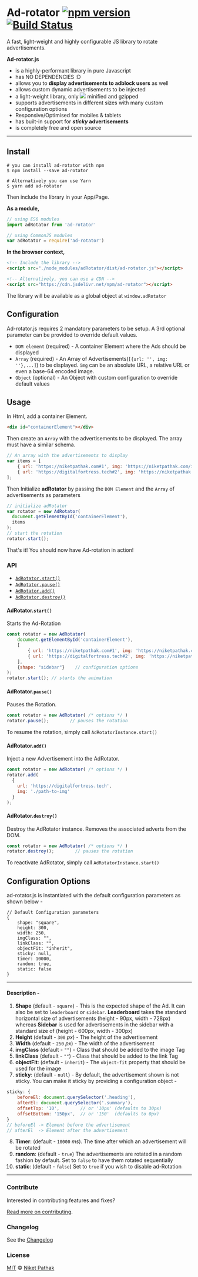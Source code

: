 # Ad-rotator [![npm version](https://badge.fury.io/js/ad-rotator.svg)](https://badge.fury.io/js/ad-rotator) [![Build Status](https://travis-ci.org/niketpathak/adRotator.svg?branch=master)](https://travis-ci.org/niketpathak/adRotator)

A fast, light-weight and highly configurable JS library to rotate advertisements.

**Ad-rotator.js**
- is a highly-performant library in pure Javascript
- has NO DEPENDENCIES :D 
- allows you to **display advertisements to adblock users** as well
- allows custom dynamic advertisements to be injected 
- a light-weight library, only [![](http://img.badgesize.io/https://cdn.jsdelivr.net/npm/ad-rotator?compression=gzip)](https://cdn.jsdelivr.net/npm/ad-rotator) minified and gzipped
- supports advertisements in different sizes with many custom configuration options
- Responsive/Optimised for mobiles & tablets
- has built-in support for **_sticky_ advertisements**
- is completely free and open source

---
## Install
```shell script
# you can install ad-rotator with npm
$ npm install --save ad-rotator

# Alternatively you can use Yarn
$ yarn add ad-rotator
```
Then include the library in your App/Page.

**As a module,** 
```javascript
// using ES6 modules
import adRotator from 'ad-rotator'

// using CommonJS modules
var adRotator = require('ad-rotator')
```

**In the browser context,**
```html
<!-- Include the library -->
<script src="./node_modules/adRotator/dist/ad-rotator.js"></script>

<!-- Alternatively, you can use a CDN -->
<script src="https://cdn.jsdelivr.net/npm/ad-rotator"></script>
```
The library will be available as a global object at `window.adRotator`

## Configuration

Ad-rotator.js requires 2 mandatory parameters to be setup. A 3rd optional parameter can be provided to override default values.
- `DOM element` (required) - A container Element where the Ads should be displayed
- `Array` (required) - An Array of Advertisements(`[{url: '', img: ''},...]`) to be displayed. `img` can be an absolute URL, a relative URL or even a base-64 encoded image.
- `Object` (optional) - An Object with custom configuration to override default values

## Usage 

In Html, add a container Element.
```html
<div id="containerElement"></div>
```

Then create an `Array` with the advertisements to be displayed. The array must have a similar schema.

```javascript
// An array with the advertisements to display
var items = [
    { url: 'https://niketpathak.com#1', img: 'https://niketpathak.com/images/works/gkm_pic_sq.jpg'},
    { url: 'https://digitalfortress.tech#2', img: 'https://niketpathak.com/images/works/maestrobits_sq.jpg'}
];
```
Then Initialize **adRotator** by passing the `DOM Element` and the `Array` of advertisements as parameters
```javascript
// initialize adRotator
var rotator = new AdRotator(
  document.getElementById('containerElement'),
  items
);
// start the rotation
rotator.start(); 
```
That's it! You should now have Ad-rotation in action!

### API

* [`AdRotator.start()`](#adrotatorstart)
* [`AdRotator.pause()`](#adrotatorpause)
* [`AdRotator.add()`](#adrotatoradd)
* [`AdRotator.destroy()`](#adrotatordestroy)


#### AdRotator.`start()`

Starts the Ad-Rotation

```javascript
const rotator = new AdRotator(
    document.getElementById('containerElement'),
    [
        { url: 'https://niketpathak.com#1', img: 'https://niketpathak.com/images/works/gkm_pic_sq.jpg'},
        { url: 'https://digitalfortress.tech#2', img: 'https://niketpathak.com/images/works/maestrobits_sq.jpg'}
    ],
    {shape: "sidebar"}    // configuration options
);
rotator.start(); // starts the animation
```

#### AdRotator.`pause()`

Pauses the Rotation. 
```javascript
const rotator = new AdRotator( /* options */ )
rotator.pause();        // pauses the rotation
```
To resume the rotation, simply call `AdRotatorInstance.start()`


#### AdRotator.`add()`

Inject a new Advertisement into the AdRotator.
```javascript
const rotator = new AdRotator( /* options */ )
rotator.add(
  {
    url: 'https://digitalfortress.tech',
    img: './path-to-img'
  } 
);        
```

#### AdRotator.`destroy()`

Destroy the AdRotator instance. Removes the associated adverts from the DOM.

```javascript
const rotator = new AdRotator( /* options */ )
rotator.destroy();        // pauses the rotation
```
To reactivate AdRotator, simply call `AdRotatorInstance.start()`


## Configuration Options

ad-rotator.js is instantiated with the default configuration parameters as shown below - 
```
// Default Configuration parameters
{
    shape: "square",
    height: 300,
    width: 250,
    imgClass: "",
    linkClass: "",
    objectFit: "inherit",
    sticky: null,
    timer: 10000,
    random: true,
    static: false
}
```
---

#### Description - 

1. **Shape** (default - `square`) - This is the expected shape of the Ad. It can also be set to `leaderboard` or `sidebar`. **Leaderboard** takes the standard horizontal size of advertisements (height - 90px, width - 728px) whereas **Sidebar** is used for advertisements in the sidebar with a standard size of (height - 600px, width - 300px) 
2. **Height** (default - `300` _px_) - The height of the advertisement
3. **Width** (default - `250` _px_) - The width of the advertisement
4. **imgClass** (default - `""`) - Class that should be added to the image Tag
5. **linkClass** (default - `""`) - Class that should be added to the link Tag
6. **objectFit**: (default - `inherit`) - The `object-fit` property that should be used for the image
7. **sticky**: (default - `null`) - By default, the advertisement shown is not sticky. You can make it sticky by providing a configuration object -
```javascript
sticky: {
    beforeEl: document.querySelector('.heading'),
    afterEl: document.querySelector('.summary'),
    offsetTop: '10',        // or '10px' (defaults to 30px)
    offsetBottom: '150px',  // or '150'  (defaults to 0px)
}
// beforeEl -> Element before the advertisement
// afterEl  -> Element after the advertisement
```
8. **Timer**: (default - `10000` _ms_). The time after which an advertisement will be rotated
9. **random**: (default - `true`) The advertisements are rotated in a random fashion by default. Set to `false` to have them rotated sequentially
10. **static**: (default - `false`) Set to `true` if you wish to disable ad-Rotation

---

### Contribute

Interested in contributing features and fixes?

[Read more on contributing](./contributing.md).

### Changelog

See the [Changelog](https://github.com/niketpathak/adRotator/wiki/Changelog)

### License

[MIT](LICENSE) © [Niket Pathak](https://niketpathak.com)